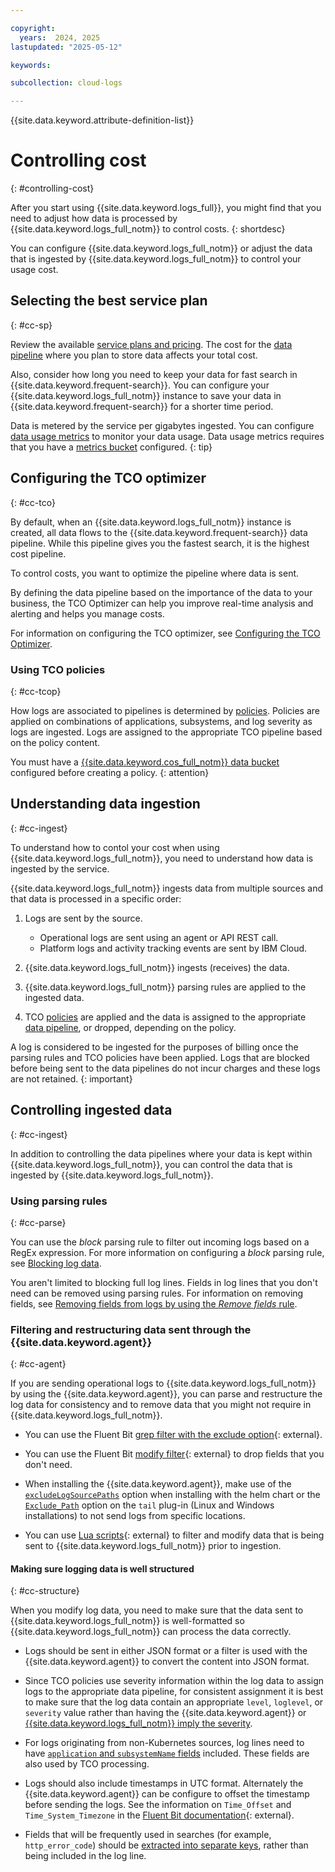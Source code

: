 ```yaml
---

copyright:
  years:  2024, 2025
lastupdated: "2025-05-12"

keywords:

subcollection: cloud-logs

---
```


{{site.data.keyword.attribute-definition-list}}

# Controlling cost
{: #controlling-cost}

After you start using {{site.data.keyword.logs_full}}, you might find that you need to adjust how data is processed by {{site.data.keyword.logs_full_notm}} to control costs.
{: shortdesc}

You can configure {{site.data.keyword.logs_full_notm}} or adjust the data that is ingested by {{site.data.keyword.logs_full_notm}} to control your usage cost.

## Selecting the best service plan
{: #cc-sp}

Review the available [service plans and pricing](/docs/cloud-logs?topic=cloud-logs-service_plans). The cost for the [data pipeline](/docs/cloud-logs?topic=cloud-logs-tco-data-pipelines) where you plan to store data affects your total cost.

Also, consider how long you need to keep your data for fast search in {{site.data.keyword.frequent-search}}. You can configure your {{site.data.keyword.logs_full_notm}} instance to save your data in {{site.data.keyword.frequent-search}} for a shorter time period.

Data is metered by the service per gigabytes ingested. You can configure [data usage metrics](/docs/cloud-logs?topic=cloud-logs-data-usage-metrics) to monitor your data usage. Data usage metrics requires that you have a [metrics bucket](/docs/cloud-logs?topic=cloud-logs-configure-metrics-bucket) configured.
{: tip}

## Configuring the TCO optimizer
{: #cc-tco}

By default, when an {{site.data.keyword.logs_full_notm}} instance is created, all data flows to the {{site.data.keyword.frequent-search}} data pipeline. While this pipeline gives you the fastest search, it is the highest cost pipeline.

To control costs, you want to optimize the pipeline where data is sent.

By defining the data pipeline based on the importance of the data to your business, the TCO Optimizer can help you improve real-time analysis and alerting and helps you manage costs.

For information on configuring the TCO optimizer, see [Configuring the TCO Optimizer](/docs/cloud-logs?topic=cloud-logs-tco-optimizer).

### Using TCO policies
{: #cc-tcop}

How logs are associated to pipelines is determined by [policies](/docs/cloud-logs?topic=cloud-logs-tco-optimizer#tco-optimizer-create-policy). Policies are applied on combinations of applications, subsystems, and log severity as logs are ingested. Logs are assigned to the appropriate TCO pipeline based on the policy content.

You must have a [{{site.data.keyword.cos_full_notm}} data bucket](/docs/cloud-logs?topic=cloud-logs-configure-data-bucket) configured before creating a policy.
{: attention}



## Understanding data ingestion
{: #cc-ingest}

To understand how to contol your cost when using {{site.data.keyword.logs_full_notm}}, you need to understand how data is ingested by the service.

{{site.data.keyword.logs_full_notm}} ingests data from multiple sources and that data is processed in a specific order:

1. Logs are sent by the source. 

   * Operational logs are sent using an agent or API REST call. 
   * Platform logs and activity tracking events are sent by IBM Cloud.

2. {{site.data.keyword.logs_full_notm}} ingests (receives) the data.

3. {{site.data.keyword.logs_full_notm}} parsing rules are applied to the ingested data.

4. TCO [policies](/docs/cloud-logs?topic=cloud-logs-tco-optimizer#tco-optimizer-create-policy) are applied and the data is assigned to the appropriate [data pipeline](/docs/cloud-logs?topic=cloud-logs-tco-data-pipelines), or dropped, depending on the policy.

A log is considered to be ingested for the purposes of billing once the parsing rules and TCO policies have been applied.  Logs that are blocked before being sent to the data pipelines do not incur charges and these logs are not retained.
{: important}

## Controlling ingested data
{: #cc-ingest}

In addition to controlling the data pipelines where your data is kept within {{site.data.keyword.logs_full_notm}}, you can control the data that is ingested by {{site.data.keyword.logs_full_notm}}.

### Using parsing rules 
{: #cc-parse}

You can use the *block* parsing rule to filter out incoming logs based on a RegEx expression. For more information on configuring a *block* parsing rule, see [Blocking log data](/docs/cloud-logs?topic=cloud-logs-parse-block-rule&interface=ui).

You aren't limited to blocking full log lines. Fields in log lines that you don't need can be removed using parsing rules. For information on removing fields, see [Removing fields from logs by using the *Remove fields* rule](/docs/cloud-logs?topic=cloud-logs-parse-remove-rule&interface=ui).

### Filtering and restructuring data sent through the {{site.data.keyword.agent}}
{: #cc-agent}

If you are sending operational logs to {{site.data.keyword.logs_full_notm}} by using the {{site.data.keyword.agent}}, you can parse and restructure the log data for consistency and to remove data that you might not require in {{site.data.keyword.logs_full_notm}}.

* You can use the Fluent Bit [grep filter with the exclude option](https://docs.fluentbit.io/manual/pipeline/filters/grep){: external}.

* You can use the Fluent Bit [modify filter](https://docs.fluentbit.io/manual/3.2/pipeline/filters/modify){: external} to drop fields that you don't need.

* When installing the {{site.data.keyword.agent}}, make use of the [`excludeLogSourcePaths`](/docs/cloud-logs?topic=cloud-logs-agent-helm-template-clusters#agent-helm-template-clusters-chart-options-log-source-paths) option when installing with the helm chart or the [`Exclude_Path`](/docs/cloud-logs?topic=cloud-logs-agent-helm-template-clusters#agent-helm-template-clusters-chart-options-log-source-paths) option on the `tail` plug-in (Linux and Windows installations) to not send logs from specific locations.

* You can use [Lua scripts](https://docs.fluentbit.io/manual/pipeline/filters/lua){: external} to filter and modify data that is being sent to {{site.data.keyword.logs_full_notm}} prior to ingestion.

#### Making sure logging data is well structured
{: #cc-structure}

When you modify log data, you need to make sure that the data sent to {{site.data.keyword.logs_full_notm}} is well-formatted so {{site.data.keyword.logs_full_notm}} can process the data correctly.

* Logs should be sent in either JSON format or a filter is used with the {{site.data.keyword.agent}} to convert the content into JSON format.

* Since TCO policies use severity information within the log data to assign logs to the appropriate data pipeline, for consistent assignment it is best to make sure that the log data contain an appropriate `level`, `loglevel`, or `severity` value rather than having the {{site.data.keyword.agent}} or [{{site.data.keyword.logs_full_notm}} imply the severity](/docs/cloud-logs?topic=cloud-logs-severities).

* For logs originating from non-Kubernetes sources, log lines need to have [`application` and `subsystemName` fields](/docs/cloud-logs?topic=cloud-logs-metadata) included. These fields are also used by TCO processing.

* Logs should also include timestamps in UTC format. Alternately the {{site.data.keyword.agent}} can be configure to offset the timestamp before sending the logs. See the information on `Time_Offset` and `Time_System_Timezone` in the [Fluent Bit documentation](https://docs.fluentbit.io/manual/pipeline/parsers/configuring-parser){: external}.

* Fields that will be frequently used in searches (for example, `http_error_code`) should be [extracted into separate keys](/docs/cloud-logs?topic=cloud-logs-parse-extract-rule&interface=ui), rather than being included in the log line.
